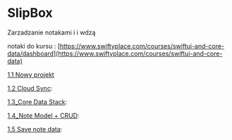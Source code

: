 # SlipBox

Zarzadzanie notakami i i wdzą

notaki do kursu : [https://www.swiftyplace.com/courses/swiftui-and-core-data/dashboard](https://www.swiftyplace.com/courses/swiftui-and-core-data)

[1.1 Nowy projekt](1.1_NewProject.md)

[1.2 Cloud Sync](1.2_CloduSync.md):

[1.3_Core Data Stack](1.3_CoredataStack.md):

[1.4_Note Model + CRUD](1.4_NoteModel.md):


[1.5 Save note data](1.5_SaveNoteData.md):




